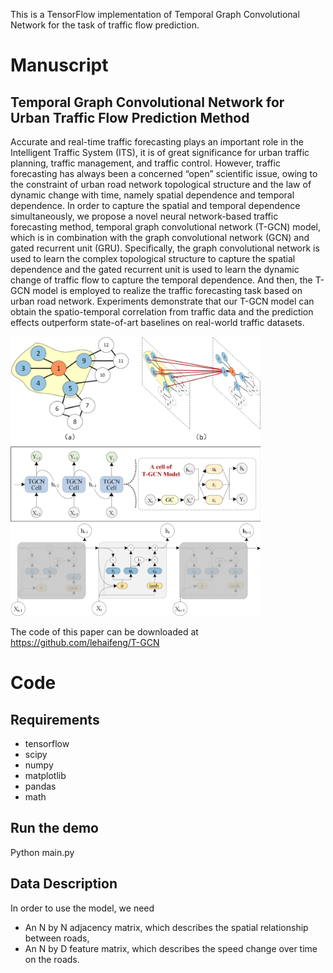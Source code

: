 This is a TensorFlow implementation of Temporal Graph Convolutional Network for the task of traffic flow prediction.


# Manuscript
## Temporal Graph Convolutional Network for Urban Traffic Flow Prediction Method

Accurate and real-time traffic forecasting plays an important role in the Intelligent Traffic System (ITS), it is of great significance for urban traffic planning, traffic management, and traffic control. However, traffic forecasting has always been a concerned “open” scientific issue, owing to the constraint of urban road network topological structure and the law of dynamic change with time, namely spatial dependence and temporal dependence. In order to capture the spatial and temporal dependence simultaneously, we propose a novel neural network-based traffic forecasting method, temporal graph convolutional network (T-GCN) model, which is in combination with the graph convolutional network (GCN) and gated recurrent unit (GRU). Specifically, the graph convolutional network is used to learn the complex topological structure to capture the spatial dependence and the gated recurrent unit is used to learn the dynamic change of traffic flow to capture the temporal dependence. And then, the T-GCN model is employed to realize the traffic forecasting task based on urban road network. Experiments demonstrate that our T-GCN model can obtain the spatio-temporal correlation from traffic data and the prediction effects outperform state-of-art baselines on real-world traffic datasets.

<img src="pics/gcn.png" width="400px" hight="400px" />
<img src="pics/Cell.png" width="400px" hight="400px" />
<img src="pics/arc.png" width="400px" hight="400px" />

The code of this paper can be downloaded at https://github.com/lehaifeng/T-GCN

# Code
## Requirements
* tensorflow
* scipy
* numpy
* matplotlib
* pandas
* math

## Run the demo
Python main.py

## Data Description
In order to use the model, we need
* An N by N adjacency matrix, which describes the spatial relationship between roads, 
* An N by D feature matrix, which describes the speed change over time on the roads.



